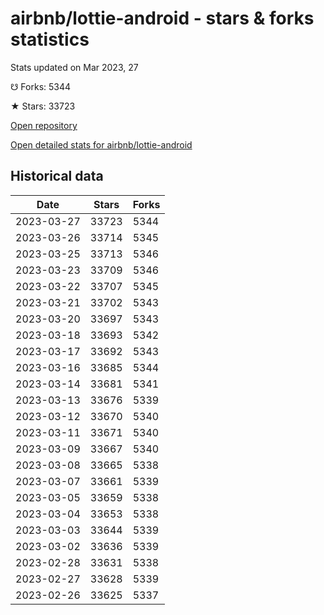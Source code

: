 # airbnb/lottie-android - stars & forks statistics

Stats updated on Mar 2023, 27

☋ Forks: 5344

★ Stars: 33723

[Open repository](https://github.com/airbnb/lottie-android)

[Open detailed stats for airbnb/lottie-android](https://reviewgithub.com/rep/airbnb/lottie-android)

## Historical data
| Date | Stars | Forks |
|------|-------|-------|
| 2023-03-27 | 33723 | 5344 | 
| 2023-03-26 | 33714 | 5345 | 
| 2023-03-25 | 33713 | 5346 | 
| 2023-03-23 | 33709 | 5346 | 
| 2023-03-22 | 33707 | 5345 | 
| 2023-03-21 | 33702 | 5343 | 
| 2023-03-20 | 33697 | 5343 | 
| 2023-03-18 | 33693 | 5342 | 
| 2023-03-17 | 33692 | 5343 | 
| 2023-03-16 | 33685 | 5344 | 
| 2023-03-14 | 33681 | 5341 | 
| 2023-03-13 | 33676 | 5339 | 
| 2023-03-12 | 33670 | 5340 | 
| 2023-03-11 | 33671 | 5340 | 
| 2023-03-09 | 33667 | 5340 | 
| 2023-03-08 | 33665 | 5338 | 
| 2023-03-07 | 33661 | 5339 | 
| 2023-03-05 | 33659 | 5338 | 
| 2023-03-04 | 33653 | 5338 | 
| 2023-03-03 | 33644 | 5339 | 
| 2023-03-02 | 33636 | 5339 | 
| 2023-02-28 | 33631 | 5338 | 
| 2023-02-27 | 33628 | 5339 | 
| 2023-02-26 | 33625 | 5337 | 

